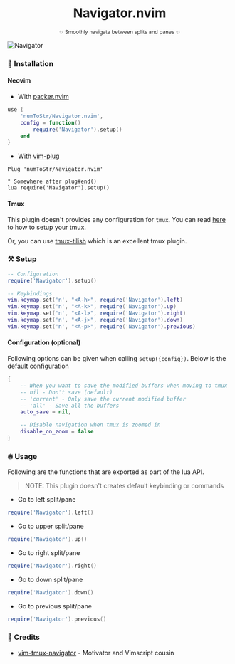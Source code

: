 <h1 align='center'>Navigator.nvim</h1>
<p align="center"><sup>✨ Smoothly navigate between splits and panes ✨</sup></p>

![Navigator](https://user-images.githubusercontent.com/24727447/157040356-1f44323a-c7b6-4955-8207-5e6cade08c9e.gif "Navigating to the moon")

### 🚀 Installation

#### Neovim

- With [packer.nvim](https://github.com/wbthomason/packer.nvim)

```lua
use {
    'numToStr/Navigator.nvim',
    config = function()
        require('Navigator').setup()
    end
}
```

- With [vim-plug](https://github.com/junegunn/vim-plug)

```vim
Plug 'numToStr/Navigator.nvim'

" Somewhere after plug#end()
lua require('Navigator').setup()
```

#### Tmux

This plugin doesn't provides any configuration for `tmux`. You can read [here](https://github.com/christoomey/vim-tmux-navigator#tmux) to how to setup your tmux.

Or, you can use [tmux-tilish](https://github.com/jabirali/tmux-tilish) which is an excellent tmux plugin.

### ⚒️ Setup

```lua
-- Configuration
require('Navigator').setup()

-- Keybindings
vim.keymap.set('n', "<A-h>", require('Navigator').left)
vim.keymap.set('n', "<A-k>", require('Navigator').up)
vim.keymap.set('n', "<A-l>", require('Navigator').right)
vim.keymap.set('n', "<A-j>", require('Navigator').down)
vim.keymap.set('n', "<A-p>", require('Navigator').previous)
```

#### Configuration (optional)

Following options can be given when calling `setup({config})`. Below is the default configuration

```lua
{
    -- When you want to save the modified buffers when moving to tmux
    -- nil - Don't save (default)
    -- 'current' - Only save the current modified buffer
    -- 'all' - Save all the buffers
    auto_save = nil,

    -- Disable navigation when tmux is zoomed in
    disable_on_zoom = false
}
```

### 🔥 Usage

Following are the functions that are exported as part of the lua API.

> NOTE: This plugin doesn't creates default keybinding or commands

- Go to left split/pane

```lua
require('Navigator').left()
```

- Go to upper split/pane

```lua
require('Navigator').up()
```

- Go to right split/pane

```lua
require('Navigator').right()
```

- Go to down split/pane

```lua
require('Navigator').down()
```

- Go to previous split/pane

```lua
require('Navigator').previous()
```

### 💐 Credits

- [vim-tmux-navigator](https://github.com/christoomey/vim-tmux-navigator) - Motivator and Vimscript cousin
